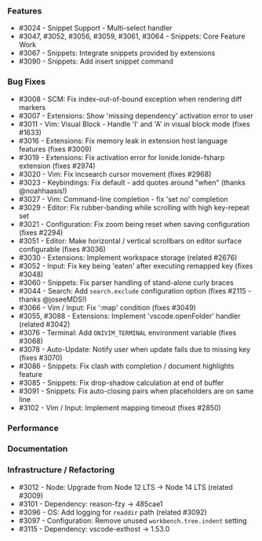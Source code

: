 ### Features 

- #3024 - Snippet Support - Multi-select handler
- #3047, #3052, #3056, #3059, #3061, #3064 - Snippets: Core Feature Work
- #3067 - Snippets: Integrate snippets provided by extensions
- #3090 - Snippets: Add insert snippet command

### Bug Fixes

- #3008 - SCM: Fix index-out-of-bound exception when rendering diff markers
- #3007 - Extensions: Show 'missing dependency' activation error to user
- #3011 - Vim: Visual Block - Handle 'I' and 'A' in visual block mode (fixes #1633)
- #3016 - Extensions: Fix memory leak in extension host language features (fixes #3009)
- #3019 - Extensions: Fix activation error for Ionide.Ionide-fsharp extension (fixes #2974)
- #3020 - Vim: Fix incsearch cursor movement (fixes #2968)
- #3023 - Keybindings: Fix default - add quotes around "when" (thanks @noahhaasis!)
- #3027 - Vim: Command-line completion - fix 'set no' completion
- #3029 - Editor: Fix rubber-banding while scrolling with high key-repeat set
- #3021 - Configuration: Fix zoom being reset when saving configuration (fixes #2294)
- #3051 - Editor: Make horizontal / vertical scrollbars on editor surface configurable (fixes #3036)
- #3030 - Extensions: Implement workspace storage (related #2676)
- #3052 - Input: Fix key being 'eaten' after executing remapped key (fixes #3048)
- #3060 - Snippets: Fix parser handling of stand-alone curly braces
- #3044 - Search: Add `search.exclude` configuration option (fixes #2115 - thanks @joseeMDS!)
- #3066 - Vim / Input: Fix ':map' condition (fixes #3049)
- #3055, #3088 - Extensions: Implement 'vscode.openFolder' handler (related #3042)
- #3076 - Terminal: Add `ONIVIM_TERMINAL` environment variable (fixes #3068)
- #3078 - Auto-Update: Notify user when update fails due to missing key (fixes #3070)
- #3086 - Snippets: Fix clash with completion / document highlights feature
- #3085 - Snippets: Fix drop-shadow calculation at end of buffer
- #3091 - Snippets: Fix auto-closing pairs when placeholders are on same line
- #3102 - Vim / Input: Implement mapping timeout (fixes #2850)

### Performance

### Documentation

### Infrastructure / Refactoring

- #3012 - Node: Upgrade from Node 12 LTS -> Node 14 LTS (related #3009)
- #3101 - Dependency: reason-fzy -> 485cae1
- #3096 - OS: Add logging for `readdir` path (related #3092)
- #3097 - Configuration: Remove unused `workbench.tree.indent` setting
- #3115 - Dependency: vscode-exthost -> 1.53.0
